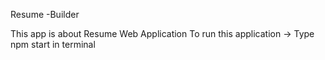 Resume -Builder

This app is about Resume Web Application 
To run this application -> Type npm start in terminal
